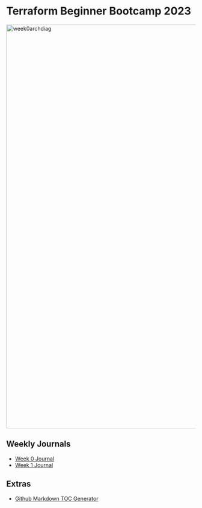 # Terraform Beginner Bootcamp 2023
<img width="1072" alt="week0archdiag" src="https://github.com/zawscloud/terraform-beginner-bootcamp-2023/assets/83472934/92e426f0-67bb-45b4-a661-21e91cf77238">


## Weekly Journals 
- [Week 0 Journal](journal/week0.md)
- [Week 1 Journal](journal/week1.md)

## Extras
- [Github Markdown TOC Generator](https://ecotrust-canada.github.io/markdown-toc/)

